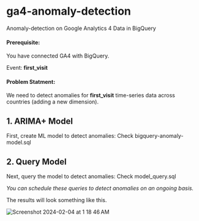 # ga4-anomaly-detection
Anomaly-detection on Google Analytics 4 Data in BigQuery

#### Prerequisite:
You have connected GA4 with BigQuery.

Event: __first_visit__

#### Problem Statment: 
We need to detect anomalies for __first_visit__ time-series data across countries (adding a new dimension).


## 1. ARIMA+ Model
First, create ML model to detect anomalies: Check bigquery-anomaly-model.sql


## 2. Query Model
Next, query the model to detect anomalies: Check model_query.sql


_You can schedule these queries to detect anomalies on an ongoing basis._

The results will look something like this.

![Screenshot 2024-02-04 at 1 18 46 AM](https://github.com/moaazkhan/ga4-anomaly-detection/assets/7060902/0fbfa5b5-d3a8-475d-a776-b53578f24e04)
